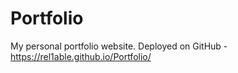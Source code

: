 # Portfolio
My personal portfolio website.
Deployed on GitHub - https://rel1able.github.io/Portfolio/
